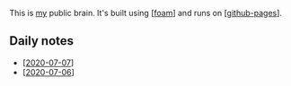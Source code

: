 This is [my](https://willcodefor.beer) public brain. It's built using [[foam]] and runs on [[github-pages]].

## Daily notes

- [[2020-07-07]]
- [[2020-07-06]]

[//begin]: # "Autogenerated link references for markdown compatibility"
[2020-07-07]: 2020-07-07 "2020-07-07"
[2020-07-06]: 2020-07-06 "2020-07-06"
[foam]: foam "Foam"
[github-pages]: github-pages "GitHub Pages"
[//end]: # "Autogenerated link references"
